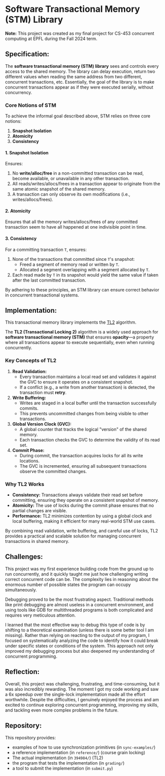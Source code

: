 # Software Transactional Memory (STM) Library

**Note:** This project was created as my final project for CS-453 concurrent computing at EPFL during the Fall 2024 term.

## Specification:
The **software transactional memory (STM) library** sees and controls every access to the shared memory. The library can delay execution, return two different values when reading the same address from two different, concurrent transactions, etc. Essentially, the goal of the library is to make concurrent transactions appear as if they were executed serially, without concurrency.

### Core Notions of STM
To achieve the informal goal described above, STM relies on three core notions:
1. **Snapshot Isolation**
2. **Atomicity**
3. **Consistency**

#### 1. Snapshot Isolation
Ensures:
1. No **write/alloc/free** in a non-committed transaction can be read, become available, or unavailable in any other transaction.
2. All reads/writes/allocs/frees in a transaction appear to originate from the same atomic snapshot of the shared memory.
3. A transaction can only observe its own modifications (i.e., writes/allocs/frees).
   
#### 2. Atomicity
Ensures that all the memory writes/allocs/frees of any committed transaction seem to have all happened at one indivisible point in time.

#### 3. Consistency
For a committing transaction `T`, ensures:
1. None of the transactions that committed since `T`'s snapshot:
   - Freed a segment of memory read or written by `T`.
   - Allocated a segment overlapping with a segment allocated by `T`.
2. Each read made by `T` in its snapshot would yield the same value if taken after the last committed transaction.

By adhering to these principles, an STM library can ensure correct behavior in concurrent transactional systems.

## Implementation:

This transactional memory library implements the [TL2](https://dcl.epfl.ch/site/_media/education/4.pdf) algorithm.

The **TL2 (Transactional Locking 2)** algorithm is a widely used approach for **software transactional memory (STM)** that ensures **opacity**—a property where all transactions appear to execute sequentially, even when running concurrently.

### Key Concepts of TL2

1. **Read Validation:**
   - Every transaction maintains a local read set and validates it against the GVC to ensure it operates on a consistent snapshot.
   - If a conflict (e.g., a write from another transaction) is detected, the transaction must **retry**.
2. **Write Buffering:**
   - Writes are staged in a local buffer until the transaction successfully commits.
   - This prevents uncommitted changes from being visible to other transactions.
3. **Global Version Clock (GVC):**
   - A global counter that tracks the logical "version" of the shared memory.
   - Each transaction checks the GVC to determine the validity of its read set.
4. **Commit Phase:**
   - During commit, the transaction acquires locks for all its write locations.
   - The GVC is incremented, ensuring all subsequent transactions observe the committed changes.

### Why TL2 Works
- **Consistency:** Transactions always validate their read set before committing, ensuring they operate on a consistent snapshot of memory.
- **Atomicity:** The use of locks during the commit phase ensures that no partial changes are visible.
- **Performance:** TL2 minimizes contention by using a global clock and local buffering, making it efficient for many real-world STM use cases.

By combining read validation, write buffering, and careful use of locks, TL2 provides a practical and scalable solution for managing concurrent transactions in shared memory.

## Challenges:

This project was my first experience building code from the ground up to run concurrently, and it quickly taught me just how challenging writing correct concurrent code can be. The complexity lies in reasoning about the enormous number of possible states the program can occupy simultaneously. 

Debugging proved to be the most frustrating aspect. Traditional methods like print debugging are almost useless in a concurrent environment, and using tools like GDB for multithreaded programs is both complicated and requires very meticulous attention.

I learned that the most effective way to debug this type of code is by shifting to a theoretical examination (unless there is some better tool I am missing). Rather than relying on reacting to the output of my program, I focused on systematically analyzing the code to identify how it could break under specific states or conditions of the system. This approach not only improved my debugging process but also deepened my understanding of concurrent programming.

## Reflection:

Overall, this project was challenging, frustrating, and time-consuming, but it was also incredibly rewarding. The moment I got my code working and saw a 6x speedup over the single-lock implementation made all the effort worthwhile. Despite the difficulties, I genuinely enjoyed the process and am excited to continue exploring concurrent programming, improving my skills, and tackling even more complex problems in the future.

## Repository:

This repository provides:
* examples of how to use synchronization primitives (in `sync-examples/`)
* a reference implementation (in `reference/`) (course grain locking)
* The actual implementation (in `394984/`) (TL2)
* the program that tests the implementation (in `grading/`)
* a tool to submit the implementation (in `submit.py`)
